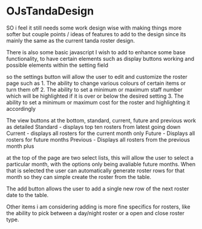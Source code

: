 # OJsTandaDesign

SO i feel it still needs some work design wise with making things more softer but couple points / ideas of features to add to the design since its mainly the same as the current tanda roster design.

There is also some basic javascript I wish to add to enhance some base functionality, to have certain elements such as display buttons working and possible elements within the setting field

so the settings button will allow the user to edit and customize the roster page such as
              1. The ability to change various colours of certain items or turn them off
              2. The ability to set a minimum or maximum staff number which will be highlighted if it is over or below the desired setting
              3. The ability to set a minimum or maximum cost for the roster and highlighting it accordingly

The view buttons at the bottom, standard, current, future and previous work as detailed 
    Standard - displays top ten rosters from latest going down
    Current - displays all rosters for the current month only
    Future - Displays all rosters for future months 
    Previous - Displays all rosters from the previous month plus
    
at the top of the page are two select lists, this will allow the user to select a particular month, with the options only being avaliable future months. When that is selected the user can automatically generate roster rows for that month so they can simple create the roster from the table. 

The add button allows the user to add a single new row of the next roster date to the table. 

Other items i am considering adding is more fine specifics for rosters, like the ability to pick between a day/night roster or a open and close roster type. 
